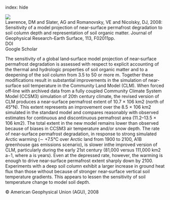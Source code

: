 index: hide

<div class="Citation">
    <div class="Citation-thumb CitationThumb-linked"  data-href="https://doi.org/10.1029/2007jf000883">
      <img src="https://static.claimspace.cloud/climate-study-static/refs/thumbs/12/Lawrence_et_al_2008a-thumb.png" />
    </div>

  <div class="Citation-body">
    <div class="Citation-text">Lawrence, DM and Slater, AG and Romanovsky, VE and Nicolsky, DJ, 2008: Sensitivity of a model projection of near-surface permafrost degradation to soil column depth and representation of soil organic matter. <span class="Article-journal">Journal of Geophysical Research-Earth Surface, </span><span class="Article-volume">113, </span>F02011pp.</div>
    <div class="Citation-links">
      <div class="CitationLink" data-href="https://doi.org/10.1029/2007jf000883">
        <div class="CitationLink-icon CitationLink-Doi"></div>
        <div class="CitationLink-text">DOI</div>
      </div>
      <div class="CitationLink" data-href="https://scholar.google.com/scholar?q=10.1029/2007jf000883">
        <div class="CitationLink-icon CitationLink-Scholar"></div>
        <div class="CitationLink-text">Google Scholar</div>
      </div>
    </div>
  </div>
</div>

The sensitivity of a global land‐surface model projection of near‐surface permafrost degradation is assessed with respect to explicit accounting of the thermal and hydrologic properties of soil organic matter and to a deepening of the soil column from 3.5 to 50 or more m. Together these modifications result in substantial improvements in the simulation of near‐surface soil temperature in the Community Land Model (CLM). When forced off‐line with archived data from a fully coupled Community Climate System Model (CCSM3) simulation of 20th century climate, the revised version of CLM produces a near‐surface permafrost extent of 10.7 × 106 km2 (north of 45°N). This extent represents an improvement over the 8.5 × 106 km2 simulated in the standard model and compares reasonably with observed estimates for continuous and discontinuous permafrost area (11.2–13.5 × 106 km2). The total extent in the new model remains lower than observed because of biases in CCSM3 air temperature and/or snow depth. The rate of near‐surface permafrost degradation, in response to strong simulated Arctic warming (∼ +7.5°C over Arctic land from 1900 to 2100, A1B greenhouse gas emissions scenario), is slower inthe improved version of CLM, particularly during the early 21st century (81,000 versus 111,000 km2 a−1, where a is years). Even at the depressed rate, however, the warming is enough to drive near‐surface permafrost extent sharply down by 2100. Experiments with a deep soil column exhibit a larger increase in ground heat flux than those without because of stronger near‐surface vertical soil temperature gradients. This appears to lessen the sensitivity of soil temperature change to model soil depth.

<div class="Citation-copy">
&copy; American Geophysical Union (AGU), 2008
</div>